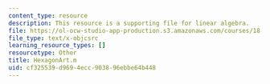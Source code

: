 ```yaml
---
content_type: resource
description: This resource is a supporting file for linear algebra.
file: https://ol-ocw-studio-app-production.s3.amazonaws.com/courses/18-06sc-linear-algebra-fall-2011/cf325539d9694ecc903896ebbe64b448_HexagonArt.m
file_type: text/x-objcsrc
learning_resource_types: []
resourcetype: Other
title: HexagonArt.m
uid: cf325539-d969-4ecc-9038-96ebbe64b448
---
```

